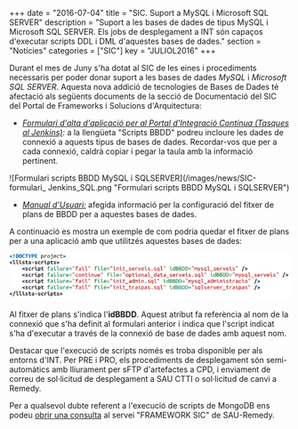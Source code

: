 +++
date        = "2016-07-04"
title       = "SIC. Suport a MySQL i Microsoft SQL SERVER"
description = "Suport a les bases de dades de tipus MySQL i Microsoft SQL SERVER. Els jobs de desplegament a INT són capaços d'executar scripts DDL i DML d'aquestes bases de dades."
section     = "Notícies"
categories  = ["SIC"]
key         = "JULIOL2016"
+++

Durant el mes de Juny s'ha dotat al SIC de les eines i procediments necessaris per poder donar suport a les bases de dades *MySQL* i *Microsoft SQL SERVER*. Aquesta nova addició de tecnologies de Bases de Dades té afectació als següents documents de  la secció de Documentació del SIC del Portal de Frameworks i Solucions d'Arquitectura:

- <i>[Formulari d'alta d'aplicació per al Portal d'Integració Contínua (Tasques al Jenkins)](/related/sic/SIC-Formulari-Construccio-Desplegament-Aplicacio.xlsx):</i> a la llengüeta "Scripts BBDD" podreu incloure les dades de connexió a aquests tipus de bases de dades. Recordar-vos que per a cada connexió, caldrà copiar i pegar la taula amb la informació pertinent.

![Formulari scripts BBDD MySQL i SQLSERVER](/images/news/SIC-formulari_ Jenkins_SQL.png "Formulari scripts BBDD MySQL i SQLSERVER")

- <i>[Manual d'Usuari:](/related/sic/manual-usuari.pdf)</i> afegida informació per la configuració del fitxer de plans de BBDD per a aquestes bases de dades.

A continuació es mostra un exemple de com podria quedar el fitxer de plans per a una aplicació amb que utilitzés aquestes bases de dades:

![Script plans MySQL i SQLSERVER](/images/news/SIC-fitxer_plans.png "MySQL i SQLSERVER")

Al fitxer de plans s'indica l'**idBBDD**. Aquest atribut fa referència al nom de la connexió que s'ha definit al formulari anterior i indica que l'script indicat s'ha d'executar a través de la connexió de base de dades amb aquest nom.

Destacar que l'execució de scripts només es troba disponible per als entorns d'INT. Per PRE i PRO, els procediments de desplegament són semi-automàtics amb lliurament per sFTP d'artefactes a CPD, i enviament de correu de sol·licitud de desplegament a SAU CTTI o sol·licitud de canvi a Remedy.

Per a qualsevol dubte referent a l'execució de scripts de MongoDB ens podeu [obrir una consulta](http://canigo.ctti.gencat.cat/sic/peticions/) al servei "FRAMEWORK SIC" de SAU-Remedy.
